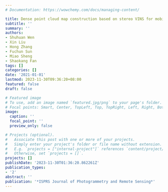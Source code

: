 ```yaml
---
# Documentation: https://wowchemy.com/docs/managing-content/

title: Dense point cloud map construction based on stereo VINS for mobile vehicles
subtitle: ''
summary: ''
authors:
- Shuhuan Wen
- Xin Liu
- Hong Zhang
- Fuchun Sun
- Miao Sheng
- Shaokang Fan
tags: []
categories: []
date: '2021-01-01'
lastmod: 2023-11-30T09:36:20+08:00
featured: false
draft: false

# Featured image
# To use, add an image named `featured.jpg/png` to your page's folder.
# Focal points: Smart, Center, TopLeft, Top, TopRight, Left, Right, BottomLeft, Bottom, BottomRight.
image:
  caption: ''
  focal_point: ''
  preview_only: false

# Projects (optional).
#   Associate this post with one or more of your projects.
#   Simply enter your project's folder or file name without extension.
#   E.g. `projects = ["internal-project"]` references `content/project/deep-learning/index.md`.
#   Otherwise, set `projects = []`.
projects: []
publishDate: '2023-11-30T01:36:20.862261Z'
publication_types:
- '2'
abstract: ''
publication: '*ISPRS Journal of Photogrammetry and Remote Sensing*'
---
```

